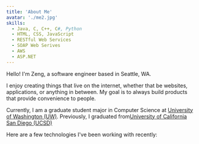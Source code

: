 ```yaml
---
title: 'About Me'
avatar: './me2.jpg'
skills:
  - Java, C, C++, C#, Python
  - HTML, CSS, JavaScript
  - RESTful Web Services
  - SOAP Web Serives
  - AWS
  - ASP.NET
---
```


Hello! I'm Zeng, a software engineer based in Seattle, WA.

I enjoy creating things that live on the internet, whether that be websites, applications, or anything in between. My goal is to always build products that provide convenience to people.

Currently, I am a graduate student major in Computer Science at [University of Washington (UW)](https://www.washington.edu/). Previously, I graduated from[University of California San Diego (UCSD)](https://ucsd.edu/)

Here are a few technologies I've been working with recently:
